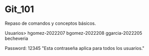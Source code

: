 # Git_101
Repaso de comandos y conceptos básicos.

Usuarios>
hgomez-2022207
bgomez-2022208
ggarcia-2022205
becheveria

Password: 12345 "Esta contraseña aplica para todos los usuarios."


